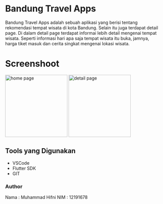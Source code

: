# Bandung Travel Apps

Bandung Travel Apps adalah sebuah aplikasi yang berisi tentang rekomendasi tempat wisata di kota Bandung. Selain itu juga terdapat detail page. Di dalam detail page terdapat informai lebih detail mengenai tempat wisata. Seperti informasi hari apa saja tempat wisata itu buka, jamnya, harga tiket masuk dan cerita singkat mengenai lokasi wisata.

# Screenshoot

<img src="https://ik.imagekit.io/ifu66naiyrt/UAS_MobileProgramming/flutter_01_DWI5EuIY047.png?ik-sdk-version=javascript-1.4.3&updatedAt=1643012827377" alt="home page" width="200"/>

<img src="https://ik.imagekit.io/ifu66naiyrt/UAS_MobileProgramming/flutter_02_X3o_BYLXv.png?ik-sdk-version=javascript-1.4.3&updatedAt=1643012827905" alt="detail page" width="200"/>

## Tools yang Digunakan

- VSCode
- Flutter SDK
- GIT

### Author

Nama : Muhammad Hifni
NIM : 12191678
